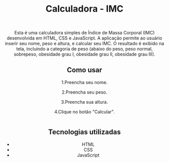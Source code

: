 <center><h1>Calculadora - IMC</h1>
    <br>
    <p>Esta é uma calculadora simples de Índice de Massa Corporal (IMC) desenvolvida em HTML, CSS e JavaScript. A aplicação permite ao usuário inserir seu nome, peso e altura, e calcular seu IMC. O resultado é exibido na tela, incluindo a categoria de peso (abaixo do peso, peso normal, sobrepeso, obesidade grau I, obesidade grau II, obesidade grau III).</p>
    <h2>Como usar</h2>
    <p>1.Preencha seu nome.</p>
    <p>2.Preencha seu peso.</p>
    <p>3.Preencha sua altura.</p>
    <p>4.Clique no botão "Calcular".</p>
    <img src="https://user-images.githubusercontent.com/110619692/215772596-f24b7315-ba30-4d66-83e2-3b917a2dd8f0.gif" alt="">
    <h2>Tecnologias utilizadas</h2>
    <ul>
    <li>HTML</li>
    <li>CSS</li>
    <li>JavaScript</li>
    </ul>
     </center>
